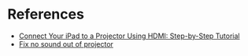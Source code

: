 # References

- [Connect Your iPad to a Projector Using HDMI: Step-by-Step Tutorial](https://www.youtube.com/watch?v=yqIoUfeo-tQ)
- [Fix no sound out of projector](https://www.youtube.com/watch?v=B24PX3PRaOU)
